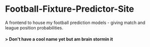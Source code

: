 # Football-Fixture-Predictor-Site
A frontend to house my football prediction models - giving match and league position probabilities.

#### > Don't have a cool name yet but am brain stormin it
